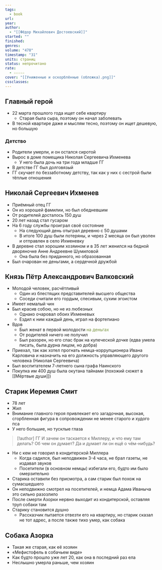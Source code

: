 ```yaml
---
tags:
  - book
url: 
year: 
author:
  - "[[Фёдор Михайлович Достоевский]]"
started: ""
finished: 
genres: 
volume: "478"
timestamp: "31"
units: страниц
status: непрочитано
rate:
  - ☆☆☆☆☆
cover: "[[Униженные и оскорблённые (обложка).png]]"
cssclasses:
---
```

## Главный герой
- 22 марта прошлого года ищет себе квартиру
    - Старая была сыра, поэтому он начал заболевать 
- В тесной квартире даже и мыслям тесно, поэтому он ищет дешевую, но большую 
### Детство 
- Родители умерли, и он остался сиротой 
- Вырос в доме помещика Николая Сергеевича Ихменева
    - У него была дочь на три года младше ГГ
- В детстве ГГ был долговязый 
- ГГ скучает по беззаботному детству, так как у них с сестрой были тёплые отношения 
## Николай Сергеевич Ихменев
- Приёмный отец ГГ
- Он из хорошей фамилии, но был обедневшим 
- От родителей досталось 150 душ 
- 20 лет назад стал гусаром 
- На 6 году службы проиграл своё состояние
    - На следующий день отыграл деревню с 50 душами 
    - В итоге 100 душ были потеряны, и через 2 месяца он был уволен и отправлен в село Ихменевку 
- В деревне стал хорошим хозяином и в 35 лет женился на бедной дворяночке Анне Андреевне Шумиловой 
    - Она была без приданного, но образованная 
- Был очарован не деньгами, а сердечной дружбой 
## Князь Пётр Александрович Валковский 
- Молодой человек, расчётливый 
    - Один из блестящих представителей высшего общества
    - Соседи считали его гордым, спесивым, сухим эгоистом 
- Имеет немалый чин 
- Был красив собою, но не из любезных 
    - Однако очаровал обоих Ихменевых
    - Ездил к ним каждый день, играл на фортепиано
- Вдов
    - Был женат в первой молодости <font color="#76923c">на деньгах</font>
    - От родителей ничего не получил 
    - Был разорен, но его спас брак на купеческой дочке (едва умела писать, была дурна лицом, но добра)
- Приехал, так как хотел прогнать немца-коррупционера Ивана Карловича и назначить на его должность управляющего другого человека (Николая Сергеевича)
- Был воспитателем 7-летнего сына графа Наинского
- Покупка им 400 душ была окутана тайнами (похожий сюжет в [[Мёртвые души]])
## Старик Иеремия Смит
- 78 лет 
- Жил
- Внимание главного героя привлекает его загадочная, высокая, сгорбленная фигура в сопровождении не менее старого и худого пса
-  У него большие, но тусклые глаза  
> [!author] ГГ
> И зачем он таскается к Миллеру, и что ему там делать? Об чем он думает? Да и думает ли он ещё о чём-нибудь?
- Ни с кем не говорил в кондитерской Миллера
    - Когда садился, был неподвижен 3-4 часа, не брал газеты, не издавал звуков 
    - Посетители (в основном немцы) избегали его, будто им было омерзительно 
- Старика оставили без присмотра, а сам старик был похож на сумасшедшего 
- Он неподвижно смотрел на посетителей, и немца Адама Иваныча это сильно разозлило
- После смерти Азорки нервно выходит из кондитерской, оставляя труп собаки там
- Старику становится душно
    - Рассказчик пытается отвезти его на квартиру, но старик сказал не тот адрес, а после также тихо умер, как собака 
## Собака Азорка
- Такая же старая, как её хозяин 
- «Мефистофель в собачьем виде»
- Как будто прошло уже лет 20, как она в последний раз ела 
- Неслышно умерла раньше, чем хозяин 

